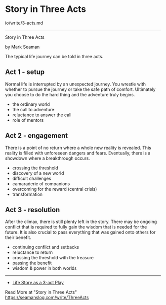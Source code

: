 # Story in Three Acts

io/write/3-acts.md

---

Story in Three Acts

by Mark Seaman

The typical life journey can be told in three acts.


## Act 1 - setup

Normal life is interrupted by an unexpected journey. You wrestle with whether to pursue the journey
or take the safe path of comfort. Ultimately you choose to do the hard thing and the adventure
truly begins.

* the ordinary world 
* the call to adventure 
* reluctance to answer the call 
* role of mentors


## Act 2 - engagement

There is a point of no return where a whole new reality is revealed. This reality is filled with
unforeseen dangers and fears. Eventually, there is a showdown where a breakthrough occurs.

* crossing the threshold 
* discovery of a new world 
* difficult challenges 
* camaraderie of companions 
* overcoming for the reward (central crisis) 
* transformation


## Act 3 - resolution

After the climax, there is still plenty left in the story. There may be ongoing conflict that is
required to fully gain the wisdom that is needed for the future. It is also crucial to pass
everything that was gained onto others for their benefit.

* continuing conflict and setbacks 
* reluctance to return 
* crossing the threshold with the treasure 
* passing the benefit 
* wisdom & power in both worlds

---

* [Life Story as a 3-act Play](/3-acts/)

Read More at "Story in Three Acts" https://seamanslog.com/write/ThreeActs 